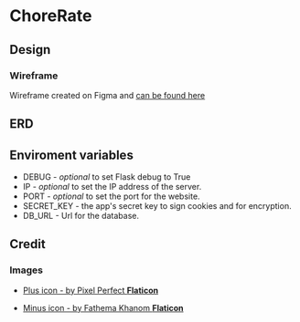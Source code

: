 # ChoreRate

## Design

### Wireframe

Wireframe created on Figma and [can be found here](https://www.figma.com/design/v2nJYg67szWzNOtYYGt84v/ChoreTool?node-id=1-2&t=HkiOzXU8oSLrsBJ6-1)


## ERD

## Enviroment variables

* DEBUG - _optional_ to set Flask debug to True
* IP - _optional_ to set the IP address of the server.
* PORT - _optional_ to set the port for the website.
* SECRET_KEY - the app's secret key to sign cookies and for encryption.
* DB_URL - Url for the database.

## Credit

### Images

* [Plus icon - by Pixel Perfect **Flaticon**](https://www.flaticon.com/free-icon/plus_1828819?term=plus&page=1&position=13&origin=search&related_id=1828819)

* [Minus icon - by Fathema Khanom **Flaticon**](https://www.flaticon.com/free-icon/minus_10263924?term=minus&page=1&position=14&origin=search&related_id=10263924)
